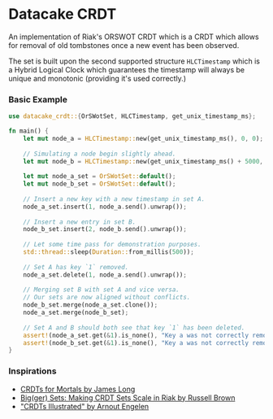 # Datacake CRDT

An implementation of Riak's ORSWOT CRDT which is a CRDT which allows for removal of old
tombstones once a new event has been observed.

The set is built upon the second supported structure `HLCTimestamp` which is a Hybrid Logical Clock
which guarantees the timestamp will always be unique and monotonic (providing it's used correctly.)

### Basic Example
```rust
use datacake_crdt::{OrSWotSet, HLCTimestamp, get_unix_timestamp_ms};

fn main() {
    let mut node_a = HLCTimestamp::new(get_unix_timestamp_ms(), 0, 0);
    
    // Simulating a node begin slightly ahead.
    let mut node_b = HLCTimestamp::new(get_unix_timestamp_ms() + 5000, 0, 1);
    
    let mut node_a_set = OrSWotSet::default();
    let mut node_b_set = OrSWotSet::default();
    
    // Insert a new key with a new timestamp in set A.
    node_a_set.insert(1, node_a.send().unwrap());
    
    // Insert a new entry in set B.
    node_b_set.insert(2, node_b.send().unwrap());
    
    // Let some time pass for demonstration purposes.
    std::thread::sleep(Duration::from_millis(500));
    
    // Set A has key `1` removed.
    node_a_set.delete(1, node_a.send().unwrap());
    
    // Merging set B with set A and vice versa. 
    // Our sets are now aligned without conflicts.
    node_b_set.merge(node_a_set.clone());
    node_a_set.merge(node_b_set);
    
    // Set A and B should both see that key `1` has been deleted.
    assert!(node_a_set.get(&1).is_none(), "Key a was not correctly removed.");
    assert!(node_b_set.get(&1).is_none(), "Key a was not correctly removed.");
}
```


### Inspirations
- [CRDTs for Mortals by James Long](https://www.youtube.com/watch?v=iEFcmfmdh2w)
- [Big(ger) Sets: Making CRDT Sets Scale in Riak by Russell Brown](https://www.youtube.com/watch?v=f20882ZSdkU)
- ["CRDTs Illustrated" by Arnout Engelen](https://www.youtube.com/watch?v=9xFfOhasiOE)
